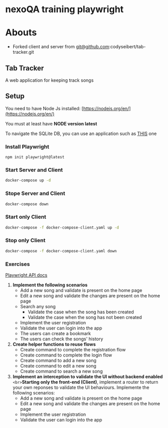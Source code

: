 # nexoQA training playwright

# Abouts

- Forked client and server from git@github.com:codyseibert/tab-tracker.git

## Tab Tracker

A web application for keeping track songs

## Setup

You need to have Node Js installed: [https://nodejs.org/en/](https://nodejs.org/en/)

You must at least have **NODE version latest**

To navigate the SQLite DB, you can use an application such as [THIS](https://sqlitebrowser.org/dl/) one

### Install Playwright

```
npm init playwright@latest
```

### Start Server and Client

```bash
docker-compose up -d
```

### Stope Server and Client

```bash
docker-compose down
```

### Start only Client

```bash
docker-compose -f docker-compose-client.yaml up -d
```

### Stop only Client

```bash
docker-compose -f docker-compose-client.yaml down
```

### Exercises

[Playwright API docs](https://playwright.dev/docs/api/class-playwright)

1. **Implement the following scenarios**
   - Add a new song and validate is present on the home page
   - Edit a new song and validate the changes are present on the home page
   - Search any song
     - Validate the case when the song has been created
     - Validate the case when the song has not been created
   - Implement the user registration
   - Validate the user can login into the app
   - The users can create a bookmark
   - The users can check the songs' history
2. **Create helper functions to reuse flows**
   - Create command to complete the registration flow
   - Create command to complete the login flow
   - Create command to add a new song
   - Create command to edit a new song
   - Create command to search a new song
3. **Implement an interception to validate the UI without backend enabled** `<br>`**Starting only the front-end (Client)**, implement a router to return your own reponses to validate the UI behaviours.
   Implemente the following scenarios:
   - Add a new song and validate is present on the home page
   - Edit a new song and validate the changes are present on the home page
   - Implement the user registration
   - Validate the user can login into the app
